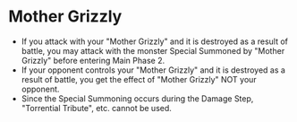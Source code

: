 # Mother Grizzly

*   If you attack with your "Mother Grizzly" and it is destroyed as a result of battle, you may attack with the monster Special Summoned by "Mother Grizzly" before entering Main Phase 2.
*   If your opponent controls your "Mother Grizzly" and it is destroyed as a result of battle, you get the effect of "Mother Grizzly" NOT your opponent.
*   Since the Special Summoning occurs during the Damage Step, "Torrential Tribute", etc. cannot be used.
